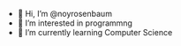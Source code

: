 - 👋 Hi, I’m @noyrosenbaum
- 👀 I’m interested in programmng 
- 🌱 I’m currently learning Computer Science
<!---
noyrosenbaum/noyrosenbaum is a ✨ special ✨ repository because its `README.md` (this file) appears on your GitHub profile.
You can click the Preview link to take a look at your changes.
--->
